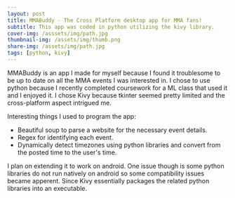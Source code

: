 ```yaml
---
layout: post
title: MMABuddy - The Cross Platform desktop app for MMA fans!
subtitle: This app was coded in python utilizing the kivy library. 
cover-img: /asssets/img/path.jpg
thumbnail-img: /assets/img/thumb.png
share-img: /assets/img/path.jpg
tags: [python, kivy]
---
```


MMABuddy is an app I made for myself because I found it troublesome to be up to date on all the MMA events I was interested in. I chose to use python because I recently completed coursework for a ML class that used it and I enjoyed it. I chose Kivy because tkinter seemed pretty limited and the cross-platform aspect intrigued me. 

Interesting things I used to program the app:
* Beautiful soup to parse a website for the necessary event details.
* Regex for identifying each event.
* Dynamically detect timezones using python libraries and convert from the posted time to the user's time. 

I plan on extending it to work on android. One issue though is some python libraries do not run natively on android so some compatibility issues became apperent. Since Kivy essentially packages the related python libraries into an executable.
